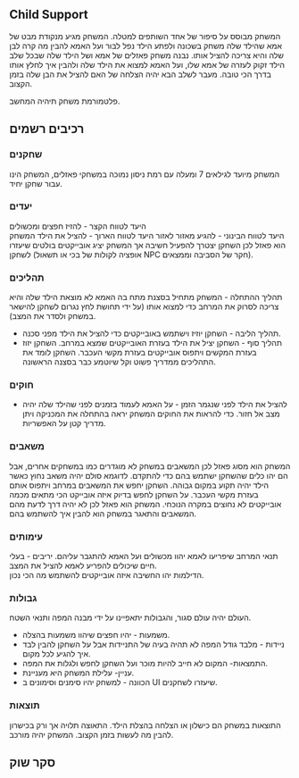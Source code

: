 
## Child Support

המשחק מבוסס על סיפור של אחד השותפים למטלה. המשחק מגיע מנקודת מבט של אמא שהילד שלה משחק בשכונה ולפתע הילד נפל לבור ועל האמא להבין מה קרה לבן שלה והיא צריכה להציל אותו. נבנה משחק פאזלים של אמא ושל הילד שלה שבכל שלב הילד זקוק לעזרה של אמא שלו, ועל האמא למצוא את הילד שלה ולהבין איך לחלץ אותו בדרך הכי טובה. מעבר לשלב הבא יהיה הצלחה של האם להציל את הבן שלה בזמן הקצוב.

פלטמורמת משחק תיהיה המחשב.
## רכיבים רשמים 
### שחקנים 

המשחק מיועד לגילאים 7 ומעלה עם רמת ניסון נמוכה במשחקי פאזלים, המשחק הינו עבור שחקן יחיד.



### יעדים

היעד לטווח הקצר - להזיז חפצים ומכשולים  
היעד לטווח הבינוני - להגיע מאזור לאזור
היעד לטווח הארוך - להציל את הילד
המשחק הוא פאזל לכן השחקן יצטרך להפעיל חשיבה אך המשחק יציג אובייקטים בולטים שיעזרו לשחקן (אופציה לקולות של בכי או תשאול NPC חקר של הסביבה וממצאים).


### תהליכים 

תהליך ההתחלה - המשחק מתחיל בסצנת מתח בה האמא לא מוצאת הילד שלה והיא צריכה לסרוק את המרחב כדי למצוא אותו (על ידי תחושת לחץ נגרום לשחקן להישאר במשחק ולסדר את המצב).
*	תהליך הליבה - השחקן יוזיז וישתמש באובייקטים כדי להציל את הילד מפני סכנה.
*	תהליך סוף - השחקן יציל את הילד בעזרת האובייקטים שמצא במרחב.
השחקן יזוז בעזרת המקשים ויתפוס אובייקטים בעזרת מקשי העכבר. 
השחקן לומד את התהליכים ממדריך פשוט וקל שיוטמע כבר בסצנה הראשונה. 
 


### חוקים
*	להציל את הילד לפני שנגמר הזמן -  על האמא לעמוד בזמנים לפני שהילד שלה יהיה מצב אל חזור.
כדי להראות את החוקים המשחק יראה בהתחלה את המכניקה ויתן מדריך קטן על האפשריות.


### משאבים

המשחק הוא מסוג פאזל לכן המשאבים במשחק לא מוגדרים כמו במשחקים אחרים, אבל הם יהו כלים שהשחקן ישתמש בהם כדי להתקדם. לדוגמא סולם יהיה משאב נחוץ כאשר הילד יהיה תקוע במקום גבוהה. 
השחקן יחפש את המשאבים במרחב ויתפוס אותם בעזרת מקשי העכבר.
על השחקן לחפש בדיוק איזה אובייקט הכי מתאים מכמה אובייקטים לא נחוצים במקרה הנוכחי.
המשחק הוא פאזל לכן לא יהיה דרך לדעת מהם המשאבים והתאגר במשחק הוא להבין איך להשתמש בהם.

### עימותים
תנאי המרחב שיפריעו לאמא יהוו מכשולים ועל האמא להתגבר עליהם.
יריבים - בעלי חיים שיכולים להפריע לאמא להציל את המצב.  
הדילמות יהו החשיבה איזה אובייקטים להשתמש מה הכי נכון. 

### גבולות
העולם יהיה עולם סגור, והגבולות יתאפיינו על ידי מבנה המפה ותנאי השטח.
*	משמעות - יהיו חפצים שיהוו משמעות בהצלה.
*	ניידות - מלבד גודל המפה לא תהיה בעיה של התניידות אבל על השחקן להבין לבד איך להגיע לכל מקום.  
*	התמצאות- המקום לא חייב להיות מוכר ועל השחקן לחפש ולגלות את המפה.
*	עניין- עלילת המשחק היא מעניינת. 
*	הכוונה - למשחק יהיו סימנים וסימונים ב UI שיעזרו לשחקנים.



### תוצאות 

התוצאות במשחק הם כישלון או הצלחה בהצלת הילד.
התאוצה תלויה אך ורק בכישרון להבין מה לעשות בזמן הקצוב.
המשחק יהיה מורכב.

## סקר שוק
